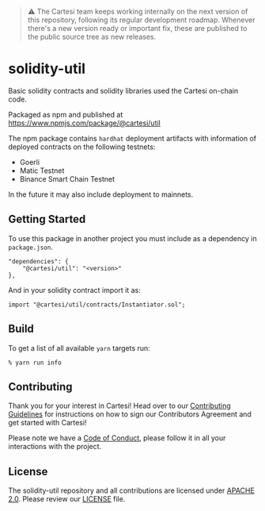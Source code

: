 > :warning: The Cartesi team keeps working internally on the next version of this repository, following its regular development roadmap. Whenever there's a new version ready or important fix, these are published to the public source tree as new releases.

# solidity-util

Basic solidity contracts and solidity libraries used the Cartesi on-chain code.

Packaged as npm and published at https://www.npmjs.com/package/@cartesi/util

The npm package contains `hardhat` deployment artifacts with information of deployed contracts on the following testnets:

-   Goerli
-   Matic Testnet
-   Binance Smart Chain Testnet

In the future it may also include deployment to mainnets.

## Getting Started

To use this package in another project you must include as a dependency in `package.json`.

    "dependencies": {
        "@cartesi/util": "<version>"
    },

And in your solidity contract import it as:

    import "@cartesi/util/contracts/Instantiator.sol";

## Build

To get a list of all available `yarn` targets run:

    % yarn run info

## Contributing

Thank you for your interest in Cartesi! Head over to our [Contributing Guidelines](CONTRIBUTING.md) for instructions on how to sign our Contributors Agreement and get started with Cartesi!

Please note we have a [Code of Conduct](CODE_OF_CONDUCT.md), please follow it in all your interactions with the project.

## License

The solidity-util repository and all contributions are licensed under
[APACHE 2.0](https://www.apache.org/licenses/LICENSE-2.0). Please review our [LICENSE](LICENSE) file.
